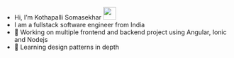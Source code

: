 - Hi, I’m Kothapalli Somasekhar <img src="https://github.com/TheDudeThatCode/TheDudeThatCode/blob/master/Assets/Hi.gif" width="29px">
- I am a fullstack software engineer from India
- 🔭 Working on multiple frontend and backend project using Angular, Ionic and Nodejs
- 🌱 Learning design patterns in depth
